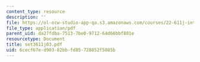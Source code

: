 ```yaml
---
content_type: resource
description: ''
file: https://ol-ocw-studio-app-qa.s3.amazonaws.com/courses/22-611j-introduction-to-plasma-physics-i-fall-2003/6cecf67ed90382bbfd85728852f5085b_set3611j03.pdf
file_type: application/pdf
parent_uid: da27fdba-7513-7be0-9712-64d66bbf801e
resourcetype: Document
title: set3611j03.pdf
uid: 6cecf67e-d903-82bb-fd85-728852f5085b
---
```

